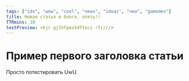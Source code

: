 ```yaml
---
tags: ["idx", "wow", "cool", "news", "ideas", "new", "gamedev"]
title: Новая статья в блоге, опять!!
TTRmins: 10
textPreview: <kjr gjlhfpevtdftncz rfr///>
---
```


# Пример первого заголовка статьи

Просто потестировать UwU.
